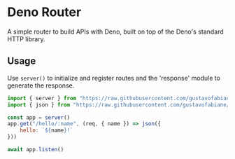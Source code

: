 # Deno Router

A simple router to build APIs with Deno, built on top of the Deno's standard HTTP library.

## Usage

Use `server()` to initialize and register routes and the 'response' module to generate the response.

```javascript
import { server } from "https://raw.githubusercontent.com/gustavofabiane/denorouter/master/server.ts"
import { json } from "https://raw.githubusercontent.com/gustavofabiane/denorouter/master/response.ts"

const app = server()
app.get("/hello/:name", (req, { name }) => json({
    hello: `${name}!`
}))

await app.listen()
```